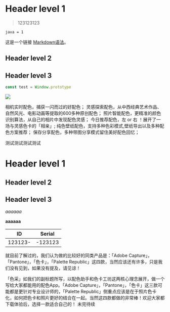 # Header level 1

> 123123123

`java = 1`

这是一个链接 [Markdown语法](https://markdown.com.cn)。

## Header level 2
## Header level 3

~~~javascript
const test = Window.prototype
~~~

![](http://localhost:3000/_nuxt/assets/images/mh.jpg)

相机实时配色，捕获一闪而过的好配色；
灵感探索配色，从中西经典艺术作品、自然风光、电影动画等提取的600多种原创配色；
照片智能配色，更精准的颜色识别算法，从自己的相片中发现配色灵感；
今日推荐配色，左 or 右 ！展开了一场与灵感色卡的「相亲」;
纯色壁纸配色，支持多种色彩模式,壁纸导出以及多种配色方案推荐；
保存分享配色，多种带图分享模式留住美好配色回忆；


测试测试测试测试

# Header level 1
## Header level 2
## Header level 3

*aaaaaa*

**aaaaaa**

| ID      | Serial  |
|---------|---------|
| 123123- | -123123 |

就目前了解过的，我们认为做的比较好的同类产品是：「Adobe Capture」，「Pantone」，「色卡」，「Palette Republic」这四款，当然应该还有许多，只是我们没有见到，如果没有提及，请见谅！

「色采」如我们的副标题所写，以配色助手和色卡工坊这两核心理念展开，做一个写给大家都能用的配色App。「Adobe Capture」，「Pantone」，「色卡」这三款可能都是更针对专业设计师的，「Palette Republic」侧重点应该是在于照片色卡化，如何把色卡和照片更好的结合在一起。当然这四款都做的非常棒！欢迎大家都下载体验后，选择一款适合自己的！
未完待续

